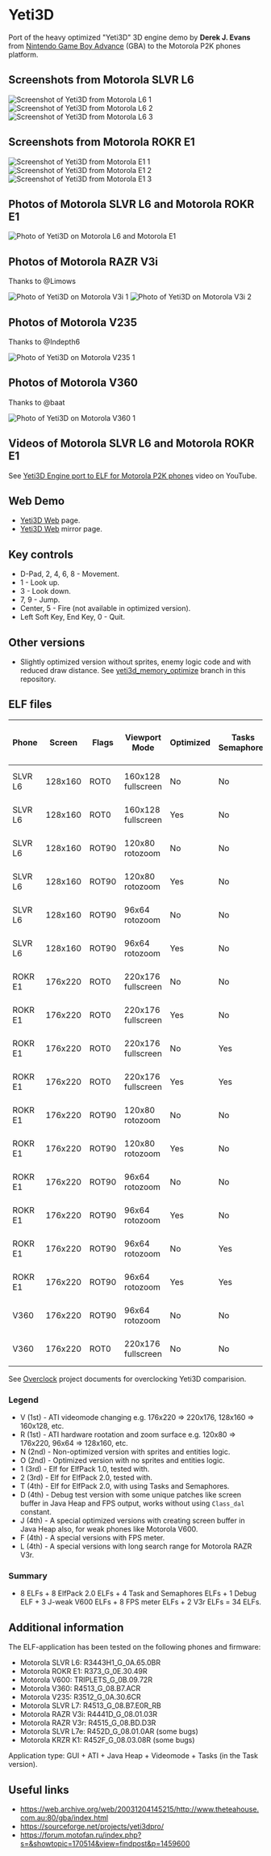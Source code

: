 Yeti3D
======

Port of the heavy optimized "Yeti3D" 3D engine demo by **Derek J. Evans** from [Nintendo Game Boy Advance](https://en.wikipedia.org/wiki/Game_Boy_Advance) (GBA) to the Motorola P2K phones platform.

## Screenshots from Motorola SLVR L6

![Screenshot of Yeti3D from Motorola L6 1](../images/Screenshot_Yeti3D_L6_1.png) ![Screenshot of Yeti3D from Motorola L6 2](../images/Screenshot_Yeti3D_L6_2.png) ![Screenshot of Yeti3D from Motorola L6 3](../images/Screenshot_Yeti3D_L6_3.png)

## Screenshots from Motorola ROKR E1

![Screenshot of Yeti3D from Motorola E1 1](../images/Screenshot_Yeti3D_E1_1.png) ![Screenshot of Yeti3D from Motorola E1 2](../images/Screenshot_Yeti3D_E1_2.png) ![Screenshot of Yeti3D from Motorola E1 3](../images/Screenshot_Yeti3D_E1_3.png)

## Photos of Motorola SLVR L6 and Motorola ROKR E1

![Photo of Yeti3D on Motorola L6 and Motorola E1](../images/Photo_Yeti3D_L6_E1_1.jpg)

## Photos of Motorola RAZR V3i

Thanks to @Limows

![Photo of Yeti3D on Motorola V3i 1](../images/Photo_Yeti3D_V3i_1.jpg) ![Photo of Yeti3D on Motorola V3i 2](../images/Photo_Yeti3D_V3i_2.jpg)

## Photos of Motorola V235

Thanks to @Indepth6

![Photo of Yeti3D on Motorola V235 1](../images/Photo_Yeti3D_V235_1.jpg)

## Photos of Motorola V360

Thanks to @baat

![Photo of Yeti3D on Motorola V360 1](../images/Photo_Yeti3D_V360_1.jpg)

## Videos of Motorola SLVR L6 and Motorola ROKR E1

See [Yeti3D Engine port to ELF for Motorola P2K phones](https://www.youtube.com/watch?v=HqgMxK00QFg) video on YouTube.

## Web Demo

* [Yeti3D Web](https://lab.exlmoto.ru/y3d/) page.
* [Yeti3D Web](https://exlmotodev.github.io/y3d/) mirror page.

## Key controls

* D-Pad, 2, 4, 6, 8 - Movement.
* 1 - Look up.
* 3 - Look down.
* 7, 9 - Jump.
* Center, 5 - Fire (not available in optimized version).
* Left Soft Key, End Key, 0 - Quit.

## Other versions

* Slightly optimized version without sprites, enemy logic code and with reduced draw distance. See [yeti3d_memory_optimize](https://github.com/EXL/P2kElfs/tree/yeti3d_memory_optimize) branch in this repository.

## ELF files

| Phone   | Screen  | Flags | Viewport <br /> Mode       | Optimized | Tasks <br /> Semaphores | Fixed FPS  | FPS <br /> (avg, min-max) | ELF filename         |
| ---     | ---     | ---   | ---                        | ---       | ---                     | ---        | ---                       | ---                  |
| SLVR L6 | 128x160 | ROT0  | 160x128 <br /> fullscreen  | No        | No                      | 30.0       | 5.58 <br /> 5.4-5.7       | Y3D_VN1_160x128.elf  |
| SLVR L6 | 128x160 | ROT0  | 160x128 <br /> fullscreen  | Yes       | No                      | 30.0       | 5.64 <br /> 5.5-5.7       | Y3D_VO1_160x128.elf  |
| SLVR L6 | 128x160 | ROT90 | 120x80 <br /> rotozoom     | No        | No                      | 30.0       | 8.20 <br /> 7.8-8.5       | Y3D_RN1_120x80.elf   |
| SLVR L6 | 128x160 | ROT90 | 120x80 <br /> rotozoom     | Yes       | No                      | 30.0       | 8.23 <br /> 7.8-8.6       | Y3D_RO1_120x80.elf   |
| SLVR L6 | 128x160 | ROT90 | 96x64 <br /> rotozoom      | No        | No                      | 30.0       | 10.15 <br /> 9.9-10.4     | Y3D_RN1_96x64.elf    |
| SLVR L6 | 128x160 | ROT90 | 96x64 <br /> rotozoom      | Yes       | No                      | 30.0       | 10.18 <br /> 9.3-10.5     | Y3D_RO1_96x64.elf    |
| ROKR E1 | 176x220 | ROT0  | 220x176 <br /> fullscreen  | No        | No                      | 30.0       | 3.74 <br /> 3.4-4.0       | Y3D_VN1_220x176.elf  |
| ROKR E1 | 176x220 | ROT0  | 220x176 <br /> fullscreen  | Yes       | No                      | 30.0       | 3.91 <br /> 3.7-4.0       | Y3D_VO1_220x176.elf  |
| ROKR E1 | 176x220 | ROT0  | 220x176 <br /> fullscreen  | No        | Yes                     | 1000.0     | 2.83 <br /> 3.0-2.7       | Y3D_VN2T_220x176.elf |
| ROKR E1 | 176x220 | ROT0  | 220x176 <br /> fullscreen  | Yes       | Yes                     | 1000.0     | 2.83 <br /> 3.0-2.8       | Y3D_VO2T_220x176.elf |
| ROKR E1 | 176x220 | ROT90 | 120x80 <br /> rotozoom     | No        | No                      | 30.0       | 8.40 <br /> 7.4-8.6       | Y3D_RN1_120x80.elf   |
| ROKR E1 | 176x220 | ROT90 | 120x80 <br /> rotozoom     | Yes       | No                      | 30.0       | 8.40 <br /> 7.0-8.6       | Y3D_RO1_120x80.elf   |
| ROKR E1 | 176x220 | ROT90 | 96x64 <br /> rotozoom      | No        | No                      | 30.0       | 9.90 <br /> 8.5-10.1      | Y3D_RN1_96x64.elf    |
| ROKR E1 | 176x220 | ROT90 | 96x64 <br /> rotozoom      | Yes       | No                      | 30.0       | 11.15 <br /> 8.6-12.0     | Y3D_RO1_96x64.elf    |
| ROKR E1 | 176x220 | ROT90 | 96x64 <br /> rotozoom      | No        | Yes                     | 1000.0     | 8.04 <br /> 7.5-8.6       | Y3D_RN2T_96x64.elf   |
| ROKR E1 | 176x220 | ROT90 | 96x64 <br /> rotozoom      | Yes       | Yes                     | 1000.0     | 8.12 <br /> 7.5-8.6       | Y3D_RO2T_96x64.elf   |
| V360    | 176x220 | ROT90 | 96x64 <br /> rotozoom      | No        | No                      | 30.0       | 9.98 <br /> 6.2-12.1      | Y3D_RN1_96x64.elf    |
| V360    | 176x220 | ROT0  | 220x176 <br /> fullscreen  | No        | No                      | 30.0       | 3.64 <br /> 2.7-5.0       | Y3D_VN1D_220x176.elf |

See [Overclock](../Overclock) project documents for overclocking Yeti3D comparision.

### Legend

* V (1st) - ATI videomode changing e.g. 176x220 => 220x176, 128x160 => 160x128, etc.
* R (1st) - ATI hardware rootation and zoom surface e.g. 120x80 => 176x220, 96x64 => 128x160, etc.
* N (2nd) - Non-optimized version with sprites and entities logic.
* O (2nd) - Optimized version with no sprites and entities logic.
* 1 (3rd) - Elf for ElfPack 1.0, tested with.
* 2 (3rd) - Elf for ElfPack 2.0, tested with.
* T (4th) - Elf for ElfPack 2.0, with using Tasks and Semaphores.
* D (4th) - Debug test version with some unique patches like screen buffer in Java Heap and FPS output, works without using `Class_dal` constant.
* J (4th) - A special optimized versions with creating screen buffer in Java Heap also, for weak phones like Motorola V600.
* F (4th) - A special versions with FPS meter.
* L (4th) - A special versions with long search range for Motorola RAZR V3r.

### Summary

* 8 ELFs + 8 ElfPack 2.0 ELFs + 4 Task and Semaphores ELFs + 1 Debug ELF + 3 J-weak V600 ELFs + 8 FPS meter ELFs + 2 V3r ELFs = 34 ELFs.

## Additional information

The ELF-application has been tested on the following phones and firmware:

* Motorola SLVR L6: R3443H1_G_0A.65.0BR
* Motorola ROKR E1: R373_G_0E.30.49R
* Motorola V600: TRIPLETS_G_0B.09.72R
* Motorola V360: R4513_G_08.B7.ACR
* Motorola V235: R3512_G_0A.30.6CR
* Motorola SLVR L7: R4513_G_08.B7.E0R_RB
* Motorola RAZR V3i: R4441D_G_08.01.03R
* Motorola RAZR V3r: R4515_G_08.BD.D3R
* Motorola SLVR L7e: R452D_G_08.01.0AR (some bugs)
* Motorola KRZR K1:  R452F_G_08.03.08R (some bugs)

Application type: GUI + ATI + Java Heap + Videomode + Tasks (in the Task version).

## Useful links

* https://web.archive.org/web/20031204145215/http://www.theteahouse.com.au:80/gba/index.html
* https://sourceforge.net/projects/yeti3dpro/
* https://forum.motofan.ru/index.php?s=&showtopic=170514&view=findpost&p=1459600
